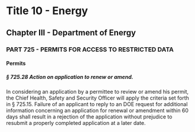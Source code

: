 
# Title 10 - Energy
## Chapter III - Department of Energy
### PART 725 - PERMITS FOR ACCESS TO RESTRICTED DATA
#### Permits
##### § 725.28 Action on application to renew or amend.

In considering an application by a permittee to review or amend his permit, the Chief Health, Safety and Security Officer will apply the criteria set forth in § 725.15. Failure of an applicant to reply to an DOE request for additional information concerning an application for renewal or amendment within 60 days shall result in a rejection of the application without prejudice to resubmit a properly completed application at a later date.
